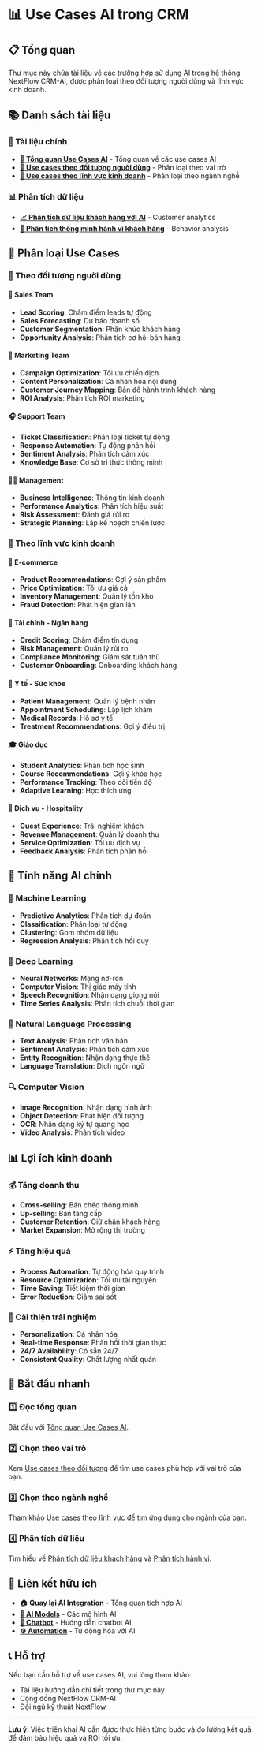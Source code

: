 # 📊 Use Cases AI trong CRM

## 📋 Tổng quan

Thư mục này chứa tài liệu về các trường hợp sử dụng AI trong hệ thống NextFlow CRM-AI, được phân loại theo đối tượng người dùng và lĩnh vực kinh doanh.

## 📚 Danh sách tài liệu

### 📖 Tài liệu chính
- **[🌟 Tổng quan Use Cases AI](./use-cases-overview%20(Tổng%20quan%20Use%20Cases%20AI).md)** - Tổng quan về các use cases AI
- **[👥 Use cases theo đối tượng người dùng](./theo-doi-tuong%20(Use%20cases%20AI%20theo%20đối%20tượng%20người%20dùng).md)** - Phân loại theo vai trò
- **[🏢 Use cases theo lĩnh vực kinh doanh](./theo-linh-vuc%20(Use%20cases%20AI%20theo%20lĩnh%20vực%20kinh%20doanh).md)** - Phân loại theo ngành nghề

### 📊 Phân tích dữ liệu
- **[📈 Phân tích dữ liệu khách hàng với AI](./phan-tich-du-lieu-khach-hang%20(Phân%20tích%20dữ%20liệu%20khách%20hàng%20với%20AI).md)** - Customer analytics
- **[🧠 Phân tích thông minh hành vi khách hàng](./phan-tich-thong-minh-khach-hang%20(Phân%20tích%20thông%20minh%20hành%20vi%20khách%20hàng).md)** - Behavior analysis

## 🎯 Phân loại Use Cases

### 👥 Theo đối tượng người dùng

#### 💼 Sales Team
- **Lead Scoring**: Chấm điểm leads tự động
- **Sales Forecasting**: Dự báo doanh số
- **Customer Segmentation**: Phân khúc khách hàng
- **Opportunity Analysis**: Phân tích cơ hội bán hàng

#### 📢 Marketing Team
- **Campaign Optimization**: Tối ưu chiến dịch
- **Content Personalization**: Cá nhân hóa nội dung
- **Customer Journey Mapping**: Bản đồ hành trình khách hàng
- **ROI Analysis**: Phân tích ROI marketing

#### 🎧 Support Team
- **Ticket Classification**: Phân loại ticket tự động
- **Response Automation**: Tự động phản hồi
- **Sentiment Analysis**: Phân tích cảm xúc
- **Knowledge Base**: Cơ sở tri thức thông minh

#### 👨‍💼 Management
- **Business Intelligence**: Thông tin kinh doanh
- **Performance Analytics**: Phân tích hiệu suất
- **Risk Assessment**: Đánh giá rủi ro
- **Strategic Planning**: Lập kế hoạch chiến lược

### 🏢 Theo lĩnh vực kinh doanh

#### 🛒 E-commerce
- **Product Recommendations**: Gợi ý sản phẩm
- **Price Optimization**: Tối ưu giá cả
- **Inventory Management**: Quản lý tồn kho
- **Fraud Detection**: Phát hiện gian lận

#### 🏦 Tài chính - Ngân hàng
- **Credit Scoring**: Chấm điểm tín dụng
- **Risk Management**: Quản lý rủi ro
- **Compliance Monitoring**: Giám sát tuân thủ
- **Customer Onboarding**: Onboarding khách hàng

#### 🏥 Y tế - Sức khỏe
- **Patient Management**: Quản lý bệnh nhân
- **Appointment Scheduling**: Lập lịch khám
- **Medical Records**: Hồ sơ y tế
- **Treatment Recommendations**: Gợi ý điều trị

#### 🎓 Giáo dục
- **Student Analytics**: Phân tích học sinh
- **Course Recommendations**: Gợi ý khóa học
- **Performance Tracking**: Theo dõi tiến độ
- **Adaptive Learning**: Học thích ứng

#### 🏨 Dịch vụ - Hospitality
- **Guest Experience**: Trải nghiệm khách
- **Revenue Management**: Quản lý doanh thu
- **Service Optimization**: Tối ưu dịch vụ
- **Feedback Analysis**: Phân tích phản hồi

## 🚀 Tính năng AI chính

### 🤖 Machine Learning
- **Predictive Analytics**: Phân tích dự đoán
- **Classification**: Phân loại tự động
- **Clustering**: Gom nhóm dữ liệu
- **Regression Analysis**: Phân tích hồi quy

### 🧠 Deep Learning
- **Neural Networks**: Mạng nơ-ron
- **Computer Vision**: Thị giác máy tính
- **Speech Recognition**: Nhận dạng giọng nói
- **Time Series Analysis**: Phân tích chuỗi thời gian

### 📝 Natural Language Processing
- **Text Analysis**: Phân tích văn bản
- **Sentiment Analysis**: Phân tích cảm xúc
- **Entity Recognition**: Nhận dạng thực thể
- **Language Translation**: Dịch ngôn ngữ

### 🔍 Computer Vision
- **Image Recognition**: Nhận dạng hình ảnh
- **Object Detection**: Phát hiện đối tượng
- **OCR**: Nhận dạng ký tự quang học
- **Video Analysis**: Phân tích video

## 📊 Lợi ích kinh doanh

### 💰 Tăng doanh thu
- **Cross-selling**: Bán chéo thông minh
- **Up-selling**: Bán tăng cấp
- **Customer Retention**: Giữ chân khách hàng
- **Market Expansion**: Mở rộng thị trường

### ⚡ Tăng hiệu quả
- **Process Automation**: Tự động hóa quy trình
- **Resource Optimization**: Tối ưu tài nguyên
- **Time Saving**: Tiết kiệm thời gian
- **Error Reduction**: Giảm sai sót

### 🎯 Cải thiện trải nghiệm
- **Personalization**: Cá nhân hóa
- **Real-time Response**: Phản hồi thời gian thực
- **24/7 Availability**: Có sẵn 24/7
- **Consistent Quality**: Chất lượng nhất quán

## 🚀 Bắt đầu nhanh

### 1️⃣ Đọc tổng quan
Bắt đầu với [Tổng quan Use Cases AI](./use-cases-overview%20(Tổng%20quan%20Use%20Cases%20AI).md).

### 2️⃣ Chọn theo vai trò
Xem [Use cases theo đối tượng](./theo-doi-tuong%20(Use%20cases%20AI%20theo%20đối%20tượng%20người%20dùng).md) để tìm use cases phù hợp với vai trò của bạn.

### 3️⃣ Chọn theo ngành nghề
Tham khảo [Use cases theo lĩnh vực](./theo-linh-vuc%20(Use%20cases%20AI%20theo%20lĩnh%20vực%20kinh%20doanh).md) để tìm ứng dụng cho ngành của bạn.

### 4️⃣ Phân tích dữ liệu
Tìm hiểu về [Phân tích dữ liệu khách hàng](./phan-tich-du-lieu-khach-hang%20(Phân%20tích%20dữ%20liệu%20khách%20hàng%20với%20AI).md) và [Phân tích hành vi](./phan-tich-thong-minh-khach-hang%20(Phân%20tích%20thông%20minh%20hành%20vi%20khách%20hàng).md).

## 🔗 Liên kết hữu ích

- **[🏠 Quay lại AI Integration](../README.md)** - Tổng quan tích hợp AI
- **[🤖 AI Models](../ai-models/README.md)** - Các mô hình AI
- **[💬 Chatbot](../chatbot/README.md)** - Hướng dẫn chatbot AI
- **[⚙️ Automation](../automation/README.md)** - Tự động hóa với AI

## 📞 Hỗ trợ

Nếu bạn cần hỗ trợ về use cases AI, vui lòng tham khảo:
- Tài liệu hướng dẫn chi tiết trong thư mục này
- Cộng đồng NextFlow CRM-AI
- Đội ngũ kỹ thuật NextFlow

---

**Lưu ý**: Việc triển khai AI cần được thực hiện từng bước và đo lường kết quả để đảm bảo hiệu quả và ROI tối ưu.